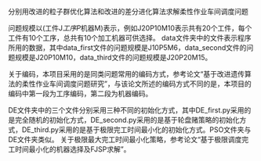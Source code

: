 分别用改进的粒子群优化算法和改进的差分进化算法求解柔性作业车间调度问题

问题规模以(工件J*工序P*机器M)表示，例如J20P10M10表示共有20个工件，每个工件有10个工序，总共有10个加工机器可供选择。
data文件夹中的文件表示程序所用的数据，其中data_first文件的问题规模是J10P5M6，data_second文件的问题规模是J20P10M10，data_third文件的问题规模是J20P20M15。

关于编码，本项目采用的是同类问题常用的编码方式，参考论文“基于改进遗传算法的柔性作业车间调度问题研究”，与该论文所述的编码方式不同的是，本项目的编码中第一段为工序编码，第二段为机器编码。

DE文件夹中的三个文件分别采用三种不同的初始化方式，其中DE_first.py采用的是完全随机的初始化方式，DE_second.py采用的是基于轮盘赌策略的初始化方式，DE_third.py采用的是基于极限完工时间最小化的初始化方式。PSO文件夹与DE文件夹类似。
关于极限最大完工时间最小化策略，参考论文“基于极限调度完工时间最小化的机器选择及FJSP求解”。
